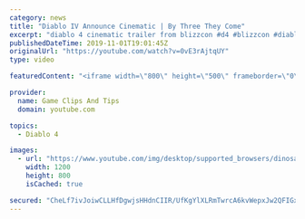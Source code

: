 ```yaml
---
category: news
title: "Diablo IV Announce Cinematic | By Three They Come"
excerpt: "diablo 4 cinematic trailer from blizzcon #d4 #blizzcon #diablo."
publishedDateTime: 2019-11-01T19:01:45Z
originalUrl: "https://youtube.com/watch?v=0vE3rAjtqUY"
type: video

featuredContent: "<iframe width=\"800\" height=\"500\" frameborder=\"0\" src=\"https://www.youtube.com/embed/0vE3rAjtqUY\" allow=\"accelerometer; autoplay; encrypted-media; gyroscope; picture-in-picture\" allowfullscreen></iframe>"

provider:
  name: Game Clips And Tips
  domain: youtube.com

topics:
  - Diablo 4

images:
  - url: "https://www.youtube.com/img/desktop/supported_browsers/dinosaur.png"
    width: 1200
    height: 800
    isCached: true

secured: "CheLf7ivJoiwCLLHfDgwjsHHdnCIIR/UfKgYlXLRmTwrcA6kvWepxJw2QFIGxKTW2IqFAHyoskcpc+hCKjGLHQQq/NkgmW7KcyT7lJeb/2Y/FbwzRj5aSNI2EmFARnM69HZMdxfIut30P0G1cGv3UTHXUdrFuUv7yz1ie9tWLxQby0o87m28ITF+WEm0Psa1OZ4l8nWUZ4kVMpvOJUKt2BJ8kfitmgLA8M0WEcb5fxJapxMjlLA6h3B1YaK61h+LzXeaX23Ts+sjlIw7yRfTkfw7gynl2UVnJAYFJQWMlYA8WtKTmztdtpkoFeRe9ttG4DyKnAttHubLG/lH6ZJGfyuGNV+5Zd06/bqGMZl4qAqU9rN7ImRlhLCkQT5UN+Q+kjEEZUqADnbma82jBBBbfg==;7ERC26nUI7ZFHAbDxCzMzw=="
---
```


